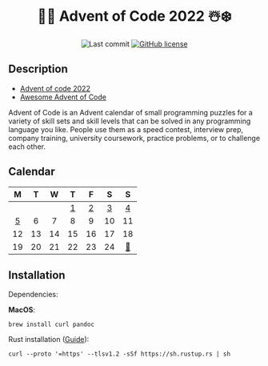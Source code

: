 <div align="center">

# 🎅🎄 Advent of Code 2022 ☃️❄️

![Last commit](https://img.shields.io/github/last-commit/lento234/aoc2022)
[![GitHub license](https://img.shields.io/github/license/lento234/aoc2022?color=blue)](https://github.com/lento234/aoc2022/blob/main/LICENSE)

</div>


## Description

- [Advent of code 2022](https://adventofcode.com/2022/)
- [Awesome Advent of Code](https://github.com/Bogdanp/awesome-advent-of-code)


Advent of Code is an Advent calendar of small programming puzzles for a variety of skill sets and skill levels that can be solved in any programming language you like. People use them as a speed contest, interview prep, company training, university coursework, practice problems, or to challenge each other.

## Calendar

|          M           |   T   |   W   |          T           |          F           |          S           |                 S                 |
| :------------------: | :---: | :---: | :------------------: | :------------------: | :------------------: | :-------------------------------: |
|                      |       |       | [1](day01/README.md) | [2](day01/README.md) | [3](day01/README.md) |       [4](day04/README.md)        |
| [5](day05/README.md) |   6   |   7   |          8           |          9           |          10          |                11                 |
|          12          |  13   |  14   |          15          |          16          |          17          |                18                 |
|          19          |  20   |  21   |          22          |          23          |          24          | [🎁](https://youtu.be/bpQ3UfPYQn8) |


## Installation

Dependencies:

**MacOS**:

    brew install curl pandoc

Rust installation ([Guide](https://www.rust-lang.org/tools/install)):

    curl --proto '=https' --tlsv1.2 -sSf https://sh.rustup.rs | sh

